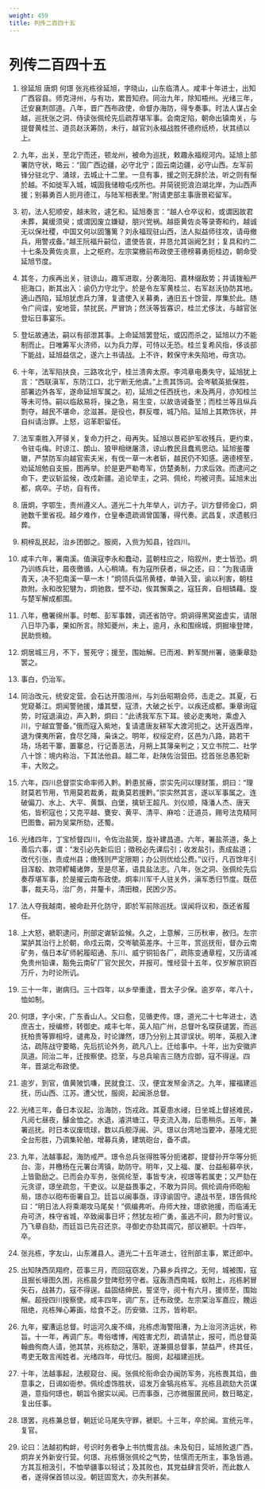```yaml
---
weight: 459
title: 列传二百四十五
---
```


# 列传二百四十五

1. <span id="列传二百四十五-1"></span>
徐延旭 唐炯 何璟 张兆栋徐延旭，字晓山，山东临清人。咸丰十年进士，出知广西容县。师克浔州，与有功，累晋知府。同治九年，除知梧州。光绪三年，迁安襄荆郧道。八年，晋广西布政使，命督办海防，得专奏事。时法人谋占全越，巡抚张之洞、侍读张佩纶先后疏荐堪军事。会南定陷，朝命出镇南关，与提督黄桂兰、道员赵沃筹防，未行，越官刘永福战胜怀德府纸桥，状其绩以上。

2. <span id="列传二百四十五-2"></span>
九年，出关，至北宁而还，顿龙州，被命为巡抚，敕趣永福规河内。延旭上部署防守状，略云：“固广西边疆，必守北宁；固云南边疆，必守山西。左军前锋分驻北宁、涌球，去城止十二里。一旦有事，援之则无辞於法，听之则有惭於越。不如徙军入城，城固我储粮屯戍所也。并简锐扼浪泊湖北岸，为山西声援；别募勇百人扼月德江，与陆军相表里。”附请吏部主事唐景崧留军。

3. <span id="列传二百四十五-3"></span>
初，法人犯顺安，越未败，遽乞和。延旭奏言：“越人仓卒议和，或谓因故君未葬，冀缓须臾；或谓因废立嫌疑，朋兴党祸。越臣黄佐炎等录寄和约，越诚无以保社稷，中国又何以固籓篱？刘永福现驻山西，法人拟益师往攻，请毋撤兵，用警戎备。”越王阮福升嗣位，遣使告哀，并恳允其诣阙乞封；复具和约二十七条及黄佐炎禀，上之枢府。左宗棠檄前布政使王德榜募勇扼桂边，朝命受延旭节度。

4. <span id="列传二百四十五-4"></span>
其冬，力疾再出关，驻谅山，趣军进取，分袭海阳、嘉林缀敌势；并请拨船严扼海口，断其出入：谕仍力守北宁。於是令左军黄桂兰、右军赵沃协防其地。適山西陷，延旭犹虑兵力薄，复遣使入关募勇，通旧五十馀营，厚集於此。随令广间谍，安地营，禁扰民，严冒饷；然沃等皆寡识，桂兰尤侈汰，与越官张登坛日事宴乐。

5. <span id="列传二百四十五-5"></span>
登坛故通法，嗣以有郤泄其事。上命延旭罢登坛，或囚而杀之，延旭以力不能制而止。日唯筹军火济师，以为兵力厚，可恃以无恐。桂兰复希风指，侈谈部下能战，延旭益信之，遂六上书请战。上不许，敕保守未失陷地，毋贪功。

6. <span id="列传二百四十五-6"></span>
十年，法军陷扶良，三路攻北宁，桂兰溃奔太原。李鸿章电奏失守，延旭犹上言：“西联滇军，东防江口，北宁断无他虞。”上责其饰词。会岑毓英抵保胜，部署边外各军，遂命延旭军属之。初，延旭之任西抚也，未及两月，亦知桂兰等未可恃。嗣以临敌易将，操之急，易生变，以故诰诫备至；而桂兰等且纵兵剽夺，越民不堪命，忿滋甚。是役也，群反噬，城乃陷。延旭上其欺饰状，并自纠请治罪。上怒，诏革职留任。

7. <span id="列传二百四十五-7"></span>
法军乘胜入芹驿关，复命力扞之，毋再失。延旭以景崧护军收残兵，更约束，令驻屯梅。时谅江、朗山、狼甲相继屠溃，谅山教民且蠢焉思动。延旭鉴覆辙，严禁防军向越官索夫米，有伐一草一木者斩，越民仍不知感。適德榜至，劝延旭勉自支振，图再举。於是更严勒粤军，仿楚勇制，力求后效。而逮问之命下，吏议斩监候，改戍新疆。追论举主，之洞、佩纶，均被诃责。延旭未出都，病卒。子坊，自有传。

8. <span id="列传二百四十五-8"></span>
唐炯，字鄂生，贵州遵义人。道光二十九年举人，训方子。训方督师金口，炯驰数千里省视。越夕难作，仓皇奉遗疏谒曾国籓，得代奏。武昌复，求遗骸归葬。

9. <span id="列传二百四十五-9"></span>
桐梓乱民起，治乡团御之。服阕，入赀为知县，铨四川。

10. <span id="列传二百四十五-10"></span>
咸丰六年，署南溪。值滇寇李永和蠢动，蓝朝柱应之，陷叙州，吏士皆恐。炯乃训练兵壮，晨夜徼循，人心稍靖。有为寇所获者，纵之还，曰：“为我语唐青天，决不犯南溪一草一木！”炯领兵偪吊黄楼，单骑入营，谕以利害，朝柱款附。永和改犯犍为，炯驰救，壁不动，俟其懈乘之，寇狂奔，自相辚藉。旋与楚军解成都围。

11. <span id="列传二百四十五-11"></span>
八年，檄署绵州事。时郫、彭军事棘，调还省防守。炯诇得黑窝盗虚实，请限八日毕乃事，果如所言。除知夔州，未上，逾月，永和围绵城，炯掘壕登陴，民助赀粮。

12. <span id="列传二百四十五-12"></span>
炯居城三月，不下，誓死守；援至，围始解。已而湘、黔军閧州署，骆秉章劾罢之。

13. <span id="列传二百四十五-13"></span>
事白，仍治军。

14. <span id="列传二百四十五-14"></span>
同治改元，统安定营。会石达开围涪州，与刘岳昭期会师，击走之。其夏，石党窥綦江。炯闻警驰援，燔其壁，寇溃，大破之长宁。以疾还成都。秉章询寇势，时寇退滇边，声入黔，炯曰：“此诱我军东下耳。彼必走夷地，乘虚入川，宁越宜警备。”俄而寇入紫地，复请遣唐友耕军大渡河扼之。达开返西岸，退为倮夷所窘，食尽乞降，枭诛之。明年，权绥定府，区邑为八路，路若干场，场若干寨，置寨总，行记善恶法，月朔上其簿亲判之；又立书院二、社学八十馀：境内称治，下其法他县。越二年，赴陕佐治营田。捻首张总愚犯新丰，大败之。

15. <span id="列传二百四十五-15"></span>
六年，四川总督崇实命率师入黔。黔患贫瘠，崇实先问以理财策，炯曰：“理财莫若节用，节用莫若裁勇，裁勇莫若援黔。”崇实然其言，遂以军事属之。连破偏刀、水上、大平、黄飘、白堡，擒斩王超凡、刘仪顺，降潘人杰、唐天佑，皆积寇也；又克平越、甕安、黄平、清平、麻哈：迁道员，赐号法克精阿巴图鲁。嗣为吴棠所劾，还蜀。

16. <span id="列传二百四十五-16"></span>
光绪四年，丁宝桢督四川，令佐治盐筴，旋补建昌道。六年，署盐茶道，条上善后六事，谓：“发引必先新后旧；徵税必先课后引；收发盐引，责成盐道；改代引张，责成州县；缴残则严定限期；办公则优给公费。”议行，凡百馀年引目浑殽、款项轇轕诸弊，至是尽革，语具盐法志。八年，张之洞、张佩纶先后奏荐堪军事，於是擢云南布政使。炯率川军千人驻关外，滇军悉归节度。既莅事，裁夫马，治厂务，并釐卡，清田粮，民困少苏。

17. <span id="列传二百四十五-17"></span>
法人夺我越南，被命赴开化防守，即於军前除巡抚。误闻将议和，亟还省履任。

18. <span id="列传二百四十五-18"></span>
上大怒，褫职逮问，刑部定谳斩监候。久之，上意解，三历秋审，赦归。左宗棠胪其治行上於朝，命戍云南，交岑毓英差序。十三年，赏巡抚衔，督办云南矿务，偕日本矿师躬履昭通、东川、威宁铜铅各厂，疏陈变通章程，又历请减免贵州铅课，豁免云南矿厂官欠民欠，并报可。惟经营十五年，仅岁解京铜百万斤，为时论所讥。

19. <span id="列传二百四十五-19"></span>
三十一年，谢病归。三十四年，以乡举重逢，晋太子少保。逾岁卒，年八十，恤如制。

20. <span id="列传二百四十五-20"></span>
何璟，字小宋，广东香山人。父曰愈，见循吏传。璟，道光二十七年进士，选庶吉士，授编修，转御史。咸丰七年，英人陷广州，总督叶名琛获谴罢，而巡抚柏贵等罪相埒，谴弗及，时论譁然，璟乃分别上其谬误状。明年，英舰入津沽，疏陈战守要略，先后抗论外务，疏凡八上。迁给事中。十年，出为安徽庐凤道。同治二年，迁按察使。捻至，与总兵喻吉三随方应御，寇不得逞。四年，晋湖北布政使。

21. <span id="列传二百四十五-21"></span>
逾岁，到官，值黄陂饥嗛，民就食江、汉，便宜发帑金济之。九年，擢福建巡抚，历山西、江苏。遭父忧，服阕，起闽浙总督。

22. <span id="列传二百四十五-22"></span>
光绪三年，备日本议起，治海防，饬戎政。其夏患水祲，日坐城上督拯难民，凡阅七昼夜，醵金恤之。水退，濬洪塘江，导支流入海，后患稍杀。五年，兼署巡抚。时日本议废琉球，数以兵舰浮闽、沪。璟以台湾地当要冲，基隆尤扼全台形胜，乃调集轮舶，增募兵勇，建筑砲台，备不虞。

23. <span id="列传二百四十五-23"></span>
九年，法越事起，海防戒严。璟令总兵张得胜等分扼诸郡，提督孙开华等分扼台、澎，并檄杨在元署台湾镇，助防守。明年，又上福、厦、台益船募卒状，上皆勖励之。已而会办军务，张佩纶至，事皆专决，视璟等若属吏；又严劾在元贪谬，璟坐疏忽，干吏议。以是益畏事之，不敢为异同。佩纶调舟师砲船局，璟亦以砲布衙署自卫。廷旨以闽事亟，谆谆谕固守。逮战书至，璟告佩纶曰：“明日法人将乘潮攻马尾矣！”佩编弗听。舟师大挫，璟欲驰援，而临浦无舟可济，株守省城，卒致闽事日坏；然犹左袒广勇，虽逃不问，颇为时訾议。乃飞章自劾，而廷旨已先召还京。寻御史亦劾其阘冗，部议褫职。十四年，卒。

24. <span id="列传二百四十五-24"></span>
张兆栋，字友山，山东濰县人。道光二十五年进士，铨刑部主事，累迁郎中。

25. <span id="列传二百四十五-25"></span>
出知陕西凤翔府，莅事三月，而回寇窃发，乃募乡兵捍之。无何，城被围，寇且掘长壕图久困，兆栋晨夕登陴慰劳守者。寇轰溃西南城，蚁附上，兆栋躬冒矢石，战甚力，寇不得逞。益固结绅民，誓坚守，阅十有六月，援师至，围始解。超授四川按察使。咸丰四年，调广东，迁布政使。左宗棠治军嘉应，餽运阻绝，兆栋殚心筹画，给食不乏。历安徽、江苏，皆称职。

26. <span id="列传二百四十五-26"></span>
九年，擢漕运总督。时运河久废不缉，兆栋虑海警阻漕，为上治河济运状，称旨。十一年，再调广东。粤俗嗜博，闱姓害尤烈，疏请禁止，报可，而总督英翰曲徇商人请，弛其禁，兆栋劾之，落职，遂兼摄总督事，禁益严，终其任，粤吏无敢言闱姓者。光绪四年，母忧归。服阕，起福建巡抚。

27. <span id="列传二百四十五-27"></span>
十年，法越事起，法舰窥台、闽。张佩纶衔命会办闽防军务，兆栋畏其焰，曲意事之，日谒如衙参。佩纶虚饰胜状，诏发万金犒兆栋军。兆栋且疏劾大员谋遁，意指何璟也，朝旨令据实以闻。已而事亟，己亦微服匿民间，数日略定，复出任事。

28. <span id="列传二百四十五-28"></span>
璟罢，兆栋兼总督，朝廷论马尾失守罪，褫职。十三年，卒於闽。宣统元年，复官。

29. <span id="列传二百四十五-29"></span>
论曰：法越初构衅，号识时务者争上书忼慨言战。未及旬日，延旭败退广西，炯弃关外新安行营。何璟、兆栋慑张佩纶之气势，怯懦而无所主，事急皆遁。方其互相汲引，不恤举疆事以轻试；及其败也，其党益肆言荧听，而此数人者，遂得保首领以没。朝廷固宽大，亦失刑甚矣。
